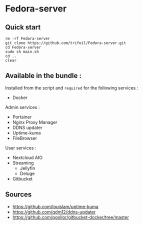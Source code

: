 # Fedora-server

## Quick start

```
rm -rf Fedora-server
git clone https://github.com/trifoil/Fedora-server.git
cd Fedora-server
sudo sh main.sh
cd ..
clear
```

## Available in the bundle :

Installed from the script and ```required``` for the following services : 

* Docker

Admin services :

* Portainer
* Nginx Proxy Manager
* DDNS updater
* Uptime-kuma
* FileBrowser

User services :

* Nextcloud AIO
* Streaming
    * Jellyfin
    * Deluge
* Gitbucket

## Sources

* https://github.com/louislam/uptime-kuma
* https://github.com/qdm12/ddns-updater
* https://github.com/pgollor/gitbucket-docker/tree/master


